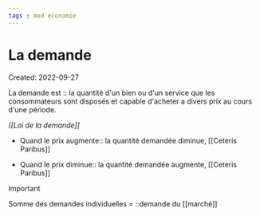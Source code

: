 ```yaml
---
tags : mod economie
---
```

# La demande
Created: 2022-09-27

La demande est :: la quantité d'un bien ou d'un service que les consommateurs sont disposés et capable d'acheter a divers prix au cours d'une période.
<!--SR:!2022-10-22,4,230-->


*[[Loi de la demande]]*
- Quand le prix augmente:: la quantité demandée diminue, [[Ceteris Paribus]]
<!--SR:!2022-10-21,3,230-->

- Quand le prix diminue:: la quantité demandée augmente, [[Ceteris Paribus]]
<!--SR:!2022-10-22,4,250-->


> [!important]
> Somme des demandes individuelles = ::demande du [[marché]]
<!--SR:!2022-10-23,5,230-->

